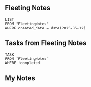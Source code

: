 
## Fleeting Notes
```dataview
LIST
FROM "FleetingNotes"
WHERE created_date = date(2025-05-12) 
```

## Tasks from Fleeting Notes
```dataview
TASK
FROM "FleetingNotes"
WHERE !completed
```

## My Notes
